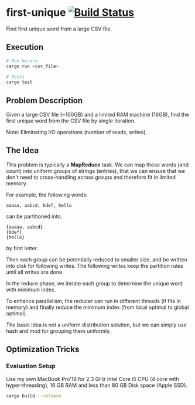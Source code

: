 # first-unique [![Build Status](https://travis-ci.com/tz70s/first-unique.svg?token=q2MTgdyCTSXkarGyJWZp&branch=master)](https://travis-ci.com/tz70s/first-unique)
Find first unique word from a large CSV file.

## Execution

```bash
# Run binary.
cargo run <csv_file>

# Tests
cargo test
```

## Problem Description

Given a large CSV file (~100GB) and a limited RAM machine (16GB), find the first unique word from the CSV file by single iteration.

Note: Eliminating I/O operations (number of reads, writes).

## The Idea

This problem is typically a **MapReduce** task.
We can map those words (and count) into uniform groups of strings (entries),
that we can ensure that we don't need to cross-handling across groups and therefore fit in limited memory.

For example, the following words:

```
aaaaa, aabcd, bdef, hello
```

can be partitioned into:

```
{aaaaa, aabcd}
{bdef}
{hello}
```

by first letter.

Then each group can be potentially reduced to smaller size, and be written into disk for following writes.
The following writes keep the partition rules until all writes are done.

In the reduce phase,
we iterate each group to determine the unique word with minimum index.

To enhance parallelism,
the reducer can run in different threads (if fits in memory) and finally reduce the minimum index (from local optimal to global optimal).

The basic idea is not a uniform distribution solution, but we can simply use hash and mod for grouping them uniformly.

## Optimization Tricks

### Evaluation Setup

Use my own MacBook Pro'18 for 2.3 GHz Intel Core i5 CPU (4 core with hyper-threading), 16 GB RAM and less than 80 GB Disk space (Apple SSD).

```bash
cargo build --release
```
